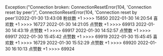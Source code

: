Exception:("Connection broken: ConnectionResetError(104, 'Connection reset by peer')", ConnectionResetError(104, 'Connection reset by peer'))2022-01-30  13:43:08   粉丝数 +1 >>>> 15850
2022-01-30  14:20:54   喜欢数 +1 >>>> 16727
2022-01-30  14:21:05   点赞数 +1 >>>> 69913
2022-01-30  14:43:19   点赞数 +1 >>>> 69917
2022-01-30  14:52:57   点赞数 +1 >>>> 69917
2022-01-30  15:45:42   点赞数 +1 >>>> 69919
2022-01-30  15:45:45   喜欢数 +1 >>>> 16729
2022-01-30  15:52:29   点赞数 +1 >>>> 69920
2022-01-30  16:10:13   点赞数 +1 >>>> 69924
